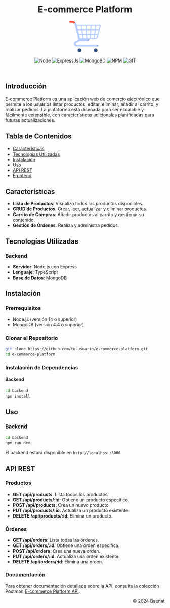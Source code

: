<div align="center">

# E-commerce Platform

<img alt="ReactJS" src="cart.png" width="100" /><br>

![Node](https://img.shields.io/badge/Node%20js-339933?style=for-the-badge&logo=nodedotjs&logoColor=white)
![ExpressJs](https://img.shields.io/badge/Express%20js-000000?style=for-the-badge&logo=express&logoColor=white)
![MongoBD](https://img.shields.io/badge/MongoDB-4EA94B?style=for-the-badge&logo=mongodb&logoColor=white)
![NPM](https://img.shields.io/badge/NPM-%23CB3837.svg?style=for-the-badge&logo=npm&logoColor=white)
![GIT](https://img.shields.io/badge/Git-fc6d26?style=for-the-badge&logo=git&logoColor=white)

</div><br>

## Introducción

E-commerce Platform es una aplicación web de comercio electrónico que permite a los usuarios listar productos, editar, eliminar, añadir al carrito, y realizar pedidos. La plataforma está diseñada para ser escalable y fácilmente extensible, con características adicionales planificadas para futuras actualizaciones.

## Tabla de Contenidos

- [Características](#características)
- [Tecnologías Utilizadas](#tecnologías-utilizadas)
- [Instalación](#instalación)
- [Uso](#uso)
- [API REST](#api-rest)
- [Frontend](https://github.com/baenat/e-commerce-platform-front)

## Características

- **Lista de Productos**: Visualiza todos los productos disponibles.
- **CRUD de Productos**: Crear, leer, actualizar y eliminar productos.
- **Carrito de Compras**: Añadir productos al carrito y gestionar su contenido.
- **Gestión de Órdenes**: Realiza y administra pedidos.

## Tecnologías Utilizadas

### Backend
- **Servidor**: Node.js con Express
- **Lenguaje**: TypeScript
- **Base de Datos**: MongoDB

## Instalación

### Prerrequisitos

- Node.js (versión 14 o superior)
- MongoDB (versión 4.4 o superior)

### Clonar el Repositorio

```sh
git clone https://github.com/tu-usuario/e-commerce-platform.git
cd e-commerce-platform
```

### Instalación de Dependencias

#### Backend

```sh
cd backend
npm install
```

## Uso

### Backend

```sh
cd backend
npm run dev
```

El backend estará disponible en `http://localhost:3000`.

## API REST

### Productos

- **GET /api/products**: Lista todos los productos.
- **GET /api/products/:id**: Obtiene un producto específico.
- **POST /api/products**: Crea un nuevo producto.
- **PUT /api/products/:id**: Actualiza un producto existente.
- **DELETE /api/products/:id**: Elimina un producto.

### Órdenes

- **GET /api/orders**: Lista todas las órdenes.
- **GET /api/orders/:id**: Obtiene una orden específica.
- **POST /api/orders**: Crea una nueva orden.
- **PUT /api/orders/:id**: Actualiza una orden existente.
- **DELETE /api/orders/:id**: Elimina una orden.


### Documentación

Para obtener documentación detallada sobre la API, consulte la colección Postman [E-commerce Platform API](https://documenter.getpostman.com/view/15768378/2sA3kPqk2j).

<div class="footer" align="right">
    &copy; 2024 Baenat
</div>